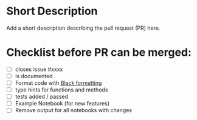 # Short Description
Add a short description describing the pull request (PR) here.

# Checklist before PR can be merged:
- [ ] closes issue #xxxx
- [ ] is documented
- [ ] Format code with [Black formatting](https://black.readthedocs.io)
- [ ] type hints for functions and methods
- [ ] tests added / passed
- [ ] Example Notebook (for new features)
- [ ] Remove output for all notebooks with changes

